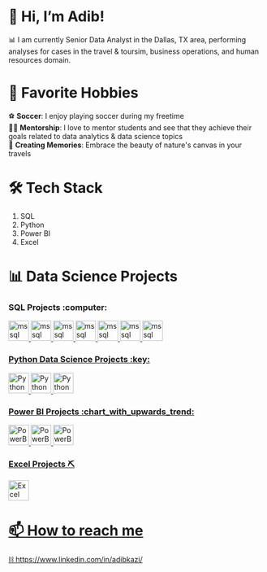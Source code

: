 # 👋 Hi, I’m Adib!

📊 I am currently Senior Data Analyst in the Dallas, TX area, performing analyses for cases in the travel & toursim, business operations, and human resources domain.

# 👀 Favorite Hobbies
 
⚽️ **Soccer**: I  enjoy playing soccer  during my freetime\
👨‍🏫 **Mentorship**: I love to mentor students and see that they achieve their goals related to data analytics & data science topics \
🌄 **Creating Memories**: Embrace the beauty of nature's canvas in your travels


# 🛠️ Tech Stack
1. SQL
1. Python
1. Power BI 
1. Excel

# 📊 Data Science Projects 

<h3 align="left"> SQL Projects :computer: </h3>
<a href="https://github.com/Adibkzi/SQLPortfolio/blob/main/AdventureWorkBook%20Exploratory%20Analysis.sql" target="_blank" rel="noreferrer"> <img src="https://www.svgrepo.com/show/303229/microsoft-sql-server-logo.svg" alt="mssql" width="40" height="40"/>
<a href="https://github.com/Adibkzi/SQLPortfolio/blob/main/Data_Exploration.sql" target="_blank" rel="noreferrer"> <img src="https://www.svgrepo.com/show/303229/microsoft-sql-server-logo.svg" alt="mssql" width="40" height="40"/>
<a href="https://github.com/Adibkzi/SQLPortfolio/blob/main/SQL%20Questions.sql" target="_blank" rel="noreferrer"> <img src="https://www.svgrepo.com/show/303229/microsoft-sql-server-logo.svg" alt="mssql" width="40" height="40"/>
<a href="https://github.com/Adibkzi/PlanoHomeDB/blob/main/Create_Tables_PlanoHomesDB.sql" target="_blank" rel="noreferrer"> <img src="https://www.svgrepo.com/show/303229/microsoft-sql-server-logo.svg" alt="mssql" width="40" height="40"/>
<a href="https://github.com/Adibkzi/PlanoHomeDB/blob/main/DataExploration_PlanoHomesDB.sql" target="_blank" rel="noreferrer"> <img src="https://www.svgrepo.com/show/303229/microsoft-sql-server-logo.svg" alt="mssql" width="40" height="40"/>
<a href="https://github.com/Adibkzi/SQLPortfolio/blob/main/Create_Table_Insert_Values.sql" target="_blank" rel="noreferrer"> <img src="https://www.svgrepo.com/show/303229/microsoft-sql-server-logo.svg" alt="mssql" width="40" height="40"/>
 <a href="https://github.com/Adibkzi/SQLPortfolio/blob/main/Data_Analysis_DFW_Airport_Operation_Planning.sql" target="_blank" rel="noreferrer"> <img src="https://www.svgrepo.com/show/303229/microsoft-sql-server-logo.svg" alt="mssql" width="40" height="40"/>
<h3 align="left"> Python Data Science Projects  :key: </h3>
<a href="https://github.com/Adibkzi/DS_Projects/blob/main/Music%20Analysis%20.ipynb" target="_blank" rel="noreferrer"> <img src="https://www.pngitem.com/pimgs/m/84-847371_python-data-science-logo-hd-png-download.png" alt="Python" width="40" height="40"/>
<a href="https://github.com/Adibkzi/DS_Projects/blob/main/Predict%20NBA%20Games%20Analysis.ipynb" target="_blank" rel="noreferrer"> <img src="https://www.pngitem.com/pimgs/m/84-847371_python-data-science-logo-hd-png-download.png" alt="Python" width="40" height="40"/>
<a href="https://github.com/Adibkzi/California-House-Analysis" target="_blank" rel="noreferrer"> <img src="https://www.pngitem.com/pimgs/m/84-847371_python-data-science-logo-hd-png-download.png" alt="Python" width="40" height="40"/>

    
<h3 align="left"> Power BI Projects :chart_with_upwards_trend: </h3>
<a href="https://app.powerbi.com/view?r=eyJrIjoiODBiMjk2YTAtYjBjOC00ZWJjLWEyMTUtNjY3YTE4YjdkOGIxIiwidCI6IjcwZGUxOTkyLTA3YzYtNDgwZi1hMzE4LWExYWZjYmEwMzk4MyIsImMiOjN9" target="_blank" rel="noreferrer"> <img src="https://powerbi.microsoft.com/pictures/shared/social/social-default-image.png" alt="PowerBI" width="40" height="40"/>
<a href="https://app.powerbi.com/view?r=eyJrIjoiMTE4MTAzY2EtZTBkMS00NDdiLTkzNjItOTQ1ZDJlNWE0ODE4IiwidCI6IjcwZGUxOTkyLTA3YzYtNDgwZi1hMzE4LWExYWZjYmEwMzk4MyIsImMiOjN9" target="_blank" rel="noreferrer"> <img src="https://powerbi.microsoft.com/pictures/shared/social/social-default-image.png" alt="PowerBI" width="40" height="40"/>
<a href="https://app.powerbi.com/view?r=eyJrIjoiMWY5ZTQ5MjItYThiYS00NmZhLTk4ZjQtNWNmYTNhNzg1ODE5IiwidCI6IjcwZGUxOTkyLTA3YzYtNDgwZi1hMzE4LWExYWZjYmEwMzk4MyIsImMiOjN9"> <img src="https://powerbi.microsoft.com/pictures/shared/social/social-default-image.png" alt="PowerBI" width="40" height="40"/>
                                                                                                                            
 <h3 align="left"> Excel Projects ⛏️</h3>
<a href="https://github.com/Adibkzi/Excel_DS" target="_blank" rel="noreferrer"> <img src="https://upload.wikimedia.org/wikipedia/commons/thumb/3/34/Microsoft_Office_Excel_%282019%E2%80%93present%29.svg/1101px-Microsoft_Office_Excel_%282019%E2%80%93present%29.svg.png" alt="Excel" width="40" height="40"/>


# **📫 How to reach me**

⛓ https://www.linkedin.com/in/adibkazi/
